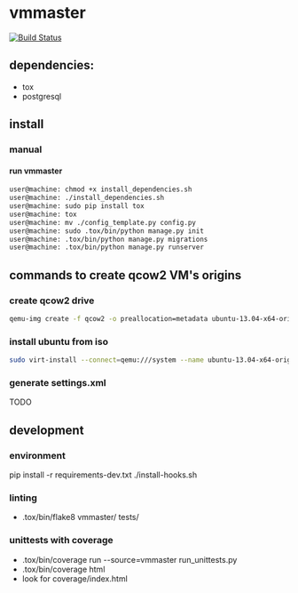 # vmmaster
[![Build Status](https://travis-ci.org/2gis/vmmaster.svg?branch=master)](https://travis-ci.org/2gis/vmmaster)

## dependencies:
+ tox
+ postgresql

## install
### manual

#### run vmmaster
```bash
user@machine: chmod +x install_dependencies.sh
user@machine: ./install_dependencies.sh
user@machine: sudo pip install tox
user@machine: tox
user@machine: mv ./config_template.py config.py
user@machine: sudo .tox/bin/python manage.py init
user@machine: .tox/bin/python manage.py migrations
user@machine: .tox/bin/python manage.py runserver
```

## commands to create qcow2 VM's origins
### create qcow2 drive

```bash
qemu-img create -f qcow2 -o preallocation=metadata ubuntu-13.04-x64-origin.qcow2 8G
```
### install ubuntu from iso

```bash
sudo virt-install --connect=qemu:///system --name ubuntu-13.04-x64-origin --network=bridge:virbr0 --ram 2048 --vcpus 2 --disk path=$VMMASTER_HOME/origins/ubuntu-13.04-x64/drive.qcow2,format=qcow2,bus=virtio,cache=none --cdrom $ISO_PLACE/ubuntu-13.04-desktop-amd64.iso --vnc --accelerate --os-type=linux --os-variant=generic26 --hvm
```

### generate settings.xml
TODO

## development

### environment
pip install -r requirements-dev.txt
./install-hooks.sh

### linting
+ .tox/bin/flake8 vmmaster/ tests/

### unittests with coverage
+ .tox/bin/coverage run --source=vmmaster run_unittests.py
+ .tox/bin/coverage html
+ look for coverage/index.html
